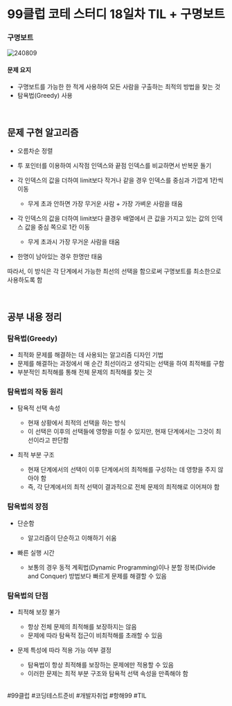 # 99클럽 코테 스터디 18일차 TIL + 구명보트

### 구명보트

![240809](https://github.com/user-attachments/assets/1ba0506a-7152-4a75-8e2e-fa33c3d9bf59)

#### 문제 요지
- 구명보트를 가능한 한 적게 사용하여 모든 사람을 구출하는 최적의 방법을 찾는 것
- 탐욕법(Greedy) 사용

<br>

## 문제 구현 알고리즘
- 오름차순 정렬
- 투 포인터를 이용하여 시작점 인덱스와 끝점 인덱스를 비교하면서 반복문 돌기
- 각 인덱스의 값을 더하여 limit보다 작거나 같을 경우 인덱스를 중심과 가깝게 1칸씩 이동

    - 무게 초과 안하면 가장 무거운 사람 + 가장 가벼운 사람을 태움

- 각 인덱스의 값을 더하여 limit보다 클경우 배열에서 큰 값을 가지고 있는 값의 인덱스 값을 중심 쪽으로 1칸 이동

    - 무게 초과시 가장 무거운 사람을 태움

- 한명이 남아있는 경우 한명만 태움

따라서, 이 방식은 각 단계에서 가능한 최선의 선택을 함으로써 구명보트를 최소한으로 사용하도록 함


<br>

## 공부 내용 정리

### 탐욕법(Greedy)
- 최적화 문제를 해결하는 데 사용되는 알고리즘 디자인 기법
- 문제를 해결하는 과정에서 매 순간 최선이라고 생각되는 선택을 하여 최적해를 구함
- 부분적인 최적해를 통해 전체 문제의 최적해를 찾는 것

### 탐욕법의 작동 원리
- 탐욕적 선택 속성

    - 현재 상황에서 최적의 선택을 하는 방식
    - 이 선택은 이후의 선택들에 영향을 미칠 수 있지만, 현재 단계에서는 그것이 최선이라고 판단함

- 최적 부분 구조

    - 현재 단계에서의 선택이 이후 단계에서의 최적해를 구성하는 데 영향을 주지 않아야 함
    - 즉, 각 단계에서의 최적 선택이 결과적으로 전체 문제의 최적해로 이어져야 함

### 탐욕법의 장점
 - 단순함
 
    - 알고리즘이 단순하고 이해하기 쉬움

- 빠른 실행 시간

    - 보통의 경우 동적 계획법(Dynamic Programming)이나 분할 정복(Divide and Conquer) 방법보다 빠르게 문제를 해결할 수 있음

### 탐욕법의 단점
- 최적해 보장 불가
    
    - 항상 전체 문제의 최적해를 보장하지는 않음
    - 문제에 따라 탐욕적 접근이 비최적해를 초래할 수 있음

- 문제 특성에 따라 적용 가능 여부 결정

    - 탐욕법이 항상 최적해를 보장하는 문제에만 적용할 수 있음
    - 이러한 문제는 최적 부분 구조와 탐욕적 선택 속성을 만족해야 함

<br>
#99클럽 #코딩테스트준비 #개발자취업 #항해99 #TIL
